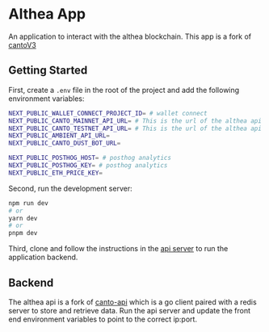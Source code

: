 # Althea App

An application to interact with the althea blockchain. This app is a fork of [cantoV3](https://github.com/Plex-Engineer/canto-v3)

## Getting Started

First, create a `.env` file in the root of the project and add the following environment variables:

```bash
NEXT_PUBLIC_WALLET_CONNECT_PROJECT_ID= # wallet connect
NEXT_PUBLIC_CANTO_MAINNET_API_URL= # This is the url of the althea api backend server
NEXT_PUBLIC_CANTO_TESTNET_API_URL= # This is the url of the althea api backend server
NEXT_PUBLIC_AMBIENT_API_URL=
NEXT_PUBLIC_CANTO_DUST_BOT_URL=

NEXT_PUBLIC_POSTHOG_HOST= # posthog analytics
NEXT_PUBLIC_POSTHOG_KEY= # posthog analytics
NEXT_PUBLIC_ETH_PRICE_KEY=
```

Second, run the development server:

```bash
npm run dev
# or
yarn dev
# or
pnpm dev
```

Third, clone and follow the instructions in the [api server](https://github.com/chalabi2/althea-api) to run the application backend.

## Backend

The althea api is a fork of [canto-api](https://github.com/chalabi2/althea-api) which is a go client paired with a redis server to store and retrieve data. Run the api server and update the front end environment variables to point to the correct ip:port.

